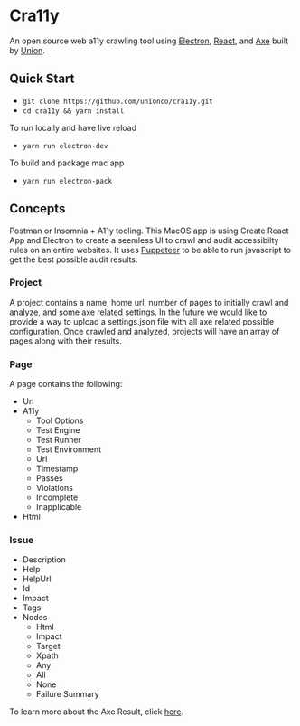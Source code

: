 # Cra11y

An open source web a11y crawling tool using [Electron](https://electronjs.org), [React](https://reactjs.org), and [Axe](https://www.deque.com/axe) built by [Union](https://union.co).

## Quick Start

* `git clone https://github.com/unionco/cra11y.git`
* `cd cra11y && yarn install`

To run locally and have live reload
* `yarn run electron-dev`

To build and package mac app
* `yarn run electron-pack`

## Concepts

Postman or Insomnia + A11y tooling. This MacOS app is using Create React App and Electron to create a seemless UI to crawl and audit accessibilty rules on an entire websites. It uses [Puppeteer](https://github.com/GoogleChrome/puppeteer) to be able to run javascript to get the best possible audit results.


### Project
A project contains a name, home url, number of pages to initially crawl and analyze, and some axe related settings. In the future we would like to provide a way to upload a settings.json file with all axe related possible configuration. Once crawled and analyzed, projects will have an array of pages along with their results.

### Page
A page contains the following:

* Url
* A11y
  * Tool Options
  * Test Engine
  * Test Runner
  * Test Environment
  * Url
  * Timestamp
  * Passes
  * Violations
  * Incomplete
  * Inapplicable
* Html

### Issue
* Description
* Help
* HelpUrl
* Id
* Impact
* Tags
* Nodes
  * Html
  * Impact
  * Target
  * Xpath
  * Any
  * All
  * None
  * Failure Summary

To learn more about the Axe Result, click [here](https://github.com/dequelabs/axe-core/blob/master/doc/API.md).
